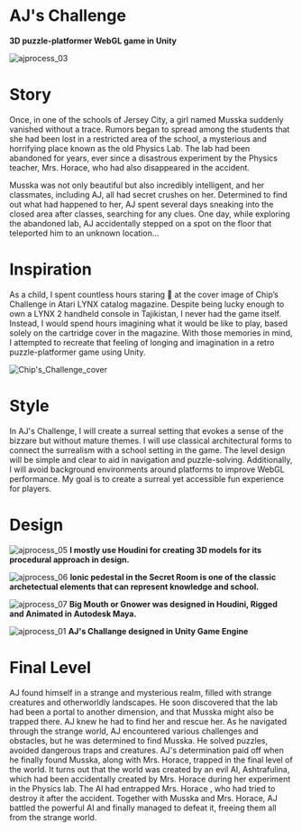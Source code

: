 # AJ's Challenge 
**3D puzzle-platformer WebGL game in Unity**

![ajprocess_03](https://user-images.githubusercontent.com/35751462/222638893-ceef1ad4-6cd1-4633-8a2e-59c4267405f2.jpg)

# Story

Once, in one of the schools of Jersey City, a girl named Musska suddenly vanished without a trace. Rumors began to spread among the students that she had been lost in a restricted area of the school, a mysterious and horrifying place known as the old Physics Lab. The lab had been abandoned for years, ever since a disastrous experiment by the Physics teacher, Mrs. Horace, who had also disappeared in the accident.

Musska was not only beautiful but also incredibly intelligent, and her classmates, including AJ, all had secret crushes on her.
Determined to find out what had happened to her, AJ spent several days sneaking into the closed area after classes, searching for any clues. One day, while exploring the abandoned lab, AJ accidentally stepped on a spot on the floor that teleported him to an unknown location...

# Inspiration

As a child, I spent countless hours staring 👀 at the cover image of Chip’s Challenge in Atari LYNX catalog magazine. Despite being lucky enough to own a LYNX 2 handheld console in Tajikistan, I never had the game itself. Instead, I would spend hours imagining what it would be like to play, based solely on the cartridge cover in the magazine. With those memories in mind, I attempted to recreate that feeling of longing and imagination in a retro puzzle-platformer game using Unity.



![Chip's_Challenge_cover](https://user-images.githubusercontent.com/35751462/222645418-96171007-b2fb-406a-a27d-3f336b5ba982.png)




# Style

In AJ's Challenge, I will create a surreal setting that evokes a sense of the bizzare but without mature themes. I will use classical architectural forms to connect the surrealism with a school setting in the game. The level design will be simple and clear to aid in navigation and puzzle-solving. Additionally, I will avoid background environments around platforms to improve WebGL performance. My goal is to create a surreal yet accessible fun experience for players.



# Design

![ajprocess_05](https://user-images.githubusercontent.com/35751462/222643859-c6590da6-3366-40ac-abd4-7bafeb47e254.jpg)
**I mostly use Houdini for creating 3D models for its procedural approach in design.**


![ajprocess_06](https://user-images.githubusercontent.com/35751462/222643925-caa2b260-16c2-4631-9cdd-8098a5df1248.jpg)
**Ionic pedestal in the Secret Room is one of the classic archetectual elements that can represent knowledge and school.**


![ajprocess_07](https://user-images.githubusercontent.com/35751462/222644127-8b6b3e5d-a905-450c-86eb-0891d9fddeea.jpg)
**Big Mouth or Gnower was designed in Houdini, Rigged and Animated in Autodesk Maya.**


![ajprocess_01](https://user-images.githubusercontent.com/35751462/222644298-aa9475af-5272-4083-8bc7-010a9290a50e.jpg)
**AJ's Challange designed in Unity Game Engine**

# Final Level


AJ found himself in a strange and mysterious realm, filled with strange creatures and otherworldly landscapes. He soon discovered that the lab had been a portal to another dimension, and that Musska might also be trapped there. AJ knew he had to find her and rescue her.
As he navigated through the strange world, AJ encountered various challenges and obstacles, but he was determined to find Musska. He solved puzzles, avoided dangerous traps and creatures.
AJ's determination paid off when he finally found Musska, along with Mrs. Horace, trapped in the final level of the world.
It turns out that the world was created by an evil AI, Ashtrafulina, which had been accidentally created by Mrs. Horace during her experiment in the Physics lab. The AI had entrapped Mrs. Horace , who had tried to destroy it after the accident. Together with Musska and Mrs. Horace, AJ battled the powerful AI and finally managed to defeat it, freeing them all from the strange world.
